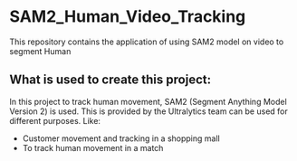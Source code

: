 # SAM2_Human_Video_Tracking
This repository contains the application of using SAM2 model on video to segment Human

## What is used to create this project:
In this project to track human movement, SAM2 (Segment Anything Model Version 2) is used. This is provided by the Ultralytics team can be used for different purposes. Like:
- Customer movement and tracking in a shopping mall
- To track human movement in a match
